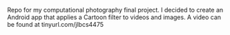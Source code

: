 Repo for my computational photography final project. I decided to create an Android app that applies a Cartoon filter to videos and images. A video can be found at tinyurl.com/jlbcs4475
